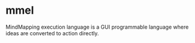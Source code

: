 # mmel
MindMapping execution language is a GUI programmable language where ideas are converted to action directly.
##
